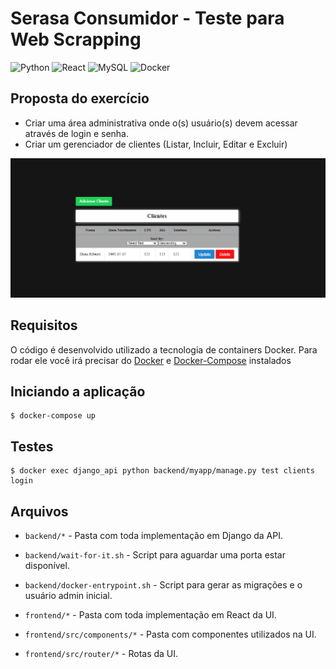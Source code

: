 # Serasa Consumidor - Teste para Web Scrapping
![Python](https://img.shields.io/badge/python-3670A0?style=for-the-badge&logo=python&logoColor=ffdd54)
![React](https://img.shields.io/badge/react-%2320232a.svg?style=for-the-badge&logo=react&logoColor=%2361DAFB)
![MySQL](https://img.shields.io/badge/mysql-%2300f.svg?style=for-the-badge&logo=mysql&logoColor=white)
![Docker](https://img.shields.io/badge/docker-%230db7ed.svg?style=for-the-badge&logo=docker&logoColor=white)
## Proposta do exercício

* Criar uma área administrativa onde o(s) usuário(s) devem acessar através de login e senha.
* Criar um gerenciador de clientes (Listar, Incluir, Editar e Excluir)


![img.png](img.png)

## Requisitos
O código é desenvolvido utilizado a tecnologia de containers Docker.
Para rodar ele você irá precisar do [Docker](https://www.docker.com/products/docker-desktop/) e [Docker-Compose](https://docs.docker.com/compose/install/) instalados

## Iniciando a aplicação
    $ docker-compose up

## Testes
    $ docker exec django_api python backend/myapp/manage.py test clients login

## Arquivos
* `backend/*` - Pasta com toda implementação em Django da API.
* `backend/wait-for-it.sh` - Script para aguardar uma porta estar disponível.
* `backend/docker-entrypoint.sh` - Script para gerar as migrações e o usuário admin inicial.

* `frontend/*` - Pasta com toda implementação em React da UI.
* `frontend/src/components/*` - Pasta com componentes utilizados na UI.
* `frontend/src/router/*` - Rotas da UI.

